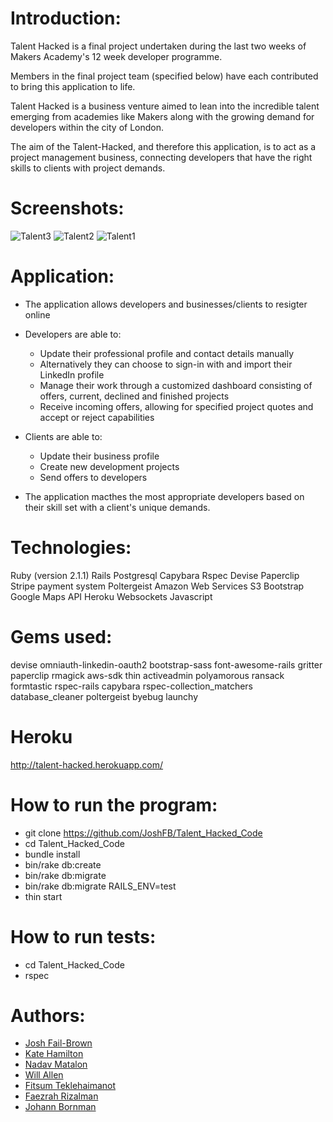 Introduction:
=============

Talent Hacked is a final project undertaken during the last two weeks of Makers Academy's 12 week developer programme.

Members in the final project team (specified below) have each contributed to bring this application to life.

Talent Hacked is a business venture aimed to lean into the incredible talent emerging from academies like Makers along with the growing demand for developers within the city of London.

The aim of the Talent-Hacked, and therefore this application, is to act as a project management business, connecting developers that have the right skills to clients with project demands.

Screenshots:
============

![Talent3](http://www.paintedchef.com/images/Talent1.png)
![Talent2](http://www.paintedchef.com/images/Talent2.png)
![Talent1](http://www.paintedchef.com/images/Talent3.png)

Application:
============

- The application allows developers and businesses/clients to resigter online

- Developers are able to:
	- Update their professional profile and contact details manually
	- Alternatively they can choose to sign-in with and import their LinkedIn profile
	- Manage their work through a customized dashboard consisting of offers, current, declined and 	finished projects
	- Receive incoming offers, allowing for specified project quotes and accept or reject capabilities 

- Clients are able to:
	- Update their business profile
	- Create new development projects
	- Send offers to developers

- The application macthes the most appropriate developers based on their skill set with a client's unique demands.

Technologies:
============
Ruby (version 2.1.1)
Rails
Postgresql
Capybara
Rspec
Devise
Paperclip
Stripe payment system
Poltergeist
Amazon Web Services S3
Bootstrap
Google Maps API
Heroku
Websockets
Javascript

Gems used:
=============
devise
omniauth-linkedin-oauth2
bootstrap-sass
font-awesome-rails
gritter
paperclip
rmagick
aws-sdk
thin
activeadmin
polyamorous
ransack
formtastic
rspec-rails
capybara
rspec-collection_matchers
database_cleaner
poltergeist
byebug
launchy

Heroku
======
http://talent-hacked.herokuapp.com/

How to run the program:
======================

- git clone https://github.com/JoshFB/Talent_Hacked_Code
- cd Talent_Hacked_Code
- bundle install
- bin/rake db:create
- bin/rake db:migrate 
- bin/rake db:migrate RAILS_ENV=test
- thin start


How to run tests:
================
- cd Talent_Hacked_Code
- rspec

Authors:
==============
* [Josh Fail-Brown]
* [Kate Hamilton]
* [Nadav Matalon]
* [Will Allen]
* [Fitsum Teklehaimanot]
* [Faezrah Rizalman]
* [Johann Bornman]

[Josh Fail-Brown]:https://github.com/JoshFB/
[Kate Hamilton]:https://github.com/katehamilton247
[Nadav Matalon]:https://github.com/nadavmatalon
[Will Allen]:https://github.com/painted
[Fitsum Teklehaimanot]:https://github.com/fitstek
[Faezrah Rizalman]:https://github.com/frism
[Johann Bornman]:https://github.com/jchb9
